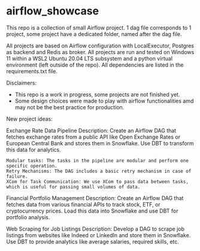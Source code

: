 # airflow_showcase

This repo is a collection of small Airflow project. 1 dag file corresponds to 1 project, some project have a dedicated folder, named after the dag file.

All projects are based on Airflow configuration with LocalExecutor, Postgres as backend and Redis as broker.
All projects are run and tested on Windows 11 within a WSL2 Ubuntu 20.04 LTS subsystem and a python virtual environment (left outside of the repo).
All dependencies are listed in the requirements.txt file.

Disclaimers:
- This repo is a work in progress, some projects are not finished yet.
- Some design choices were made to play with airflow functionalities amd may not be the best practice for production.


New project ideas:

Exchange Rate Data Pipeline
Description: Create an Airflow DAG that fetches exchange rates from a public API like Open Exchange Rates or European Central Bank and stores them in Snowflake. Use DBT to transform this data for analytics.

    Modular tasks: The tasks in the pipeline are modular and perform one specific operation.
    Retry Mechanisms: The DAG includes a basic retry mechanism in case of failure.
    XCom for Task Communication: We use XCom to pass data between tasks, which is useful for passing small volumes of data.

Financial Portfolio Management
Description: Create an Airflow DAG that fetches data from various financial APIs to track stock, ETF, or cryptocurrency prices. Load this data into Snowflake and use DBT for portfolio analysis.

Web Scraping for Job Listings
Description: Develop a DAG to scrape job listings from websites like Indeed or LinkedIn and store them in Snowflake. Use DBT to provide analytics like average salaries, required skills, etc.